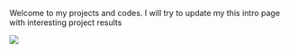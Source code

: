 
Welcome to my projects and codes. I will try to update my this intro page with interesting project results




![](https://github.com/batmanLA/modelling/blob/master/titanic.jpeg)
